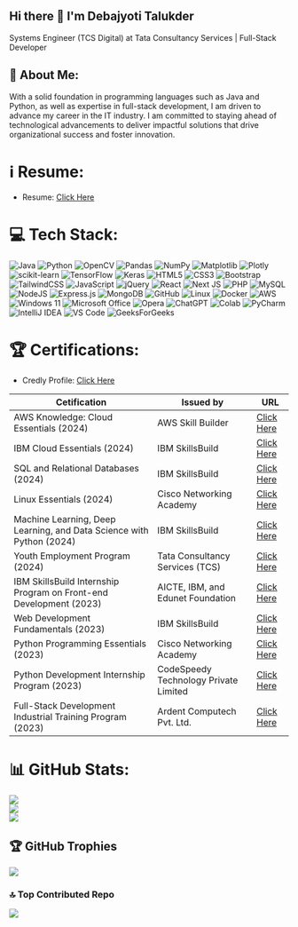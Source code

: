 ## Hi there 👋 I'm Debajyoti Talukder

Systems Engineer (TCS Digital) at Tata Consultancy Services | Full-Stack Developer

<h2>💫 About Me: </h2>

With a solid foundation in programming languages such as Java and Python, as well as expertise in full-stack development, I am driven to advance my career in the IT industry. I am committed to staying ahead of technological advancements to deliver impactful solutions that drive organizational success and foster innovation.

<!--<p><a href ="https://drive.google.com/drive/u/0/folders/1TsT8oDvqnyDYa5EcAJOKNFi7CnUx2jpi"><img src="https://github.com/user-attachments/assets/ee1ef23e-0331-48ff-b022-601f0eeae554" width="48"></a> &nbsp;
  <a href ="https://www.credly.com/users/debajyoti-talukder"><img src="https://github.com/user-attachments/assets/c3f11c6b-c52c-4e7a-b5d5-dd078f29b7c9" width="48"></a> &nbsp;
</p>-->

<!--
- 📫 How to reach me: <br> 


  [![Gmail](https://img.shields.io/badge/Gmail-D14836?logo=gmail&logoColor=white)](mailto:debojyoti.talukder.2017@gmail.com) -->

<!--
**DebajyotiTalukder2001/DebajyotiTalukder2001** is a ✨ _special_ ✨ repository because its `README.md` (this file) appears on your GitHub profile.

Here are some ideas to get you started:

- 🔭 I’m currently working on ...
- 🌱 I’m currently learning Full-Stack Development
- 👯 I’m looking to collaborate on ...
- 🤔 I’m looking for help with ...
- 💬 Ask me about ...
- 📫 How to reach me: ...
- 😄 Pronouns: ...
- ⚡ Fun fact: ...
-->


# ℹ️ Resume:

- Resume: [Click Here](https://drive.google.com/drive/u/0/folders/1TsT8oDvqnyDYa5EcAJOKNFi7CnUx2jpi)


# 💻 Tech Stack:
![Java](https://img.shields.io/badge/java-%23ED8B00.svg?style=plastic&logo=openjdk&logoColor=white) ![Python](https://img.shields.io/badge/python-3670A0?style=plastic&logo=python&logoColor=ffdd54) ![OpenCV](https://img.shields.io/badge/opencv-%23white.svg?style=plastic&logo=opencv&logoColor=white)  ![Pandas](https://img.shields.io/badge/pandas-%23150458.svg?style=plastic&logo=pandas&logoColor=white) ![NumPy](https://img.shields.io/badge/numpy-%23013243.svg?style=plastic&logo=numpy&logoColor=white) ![Matplotlib](https://img.shields.io/badge/Matplotlib-%23ffffff.svg?style=plastic&logo=Matplotlib&logoColor=black) ![Plotly](https://img.shields.io/badge/Plotly-%233F4F75.svg?style=plastic&logo=plotly&logoColor=white) ![scikit-learn](https://img.shields.io/badge/scikit--learn-%23F7931E.svg?style=plastic&logo=scikit-learn&logoColor=white) ![TensorFlow](https://img.shields.io/badge/TensorFlow-%23FF6F00.svg?style=plastic&logo=TensorFlow&logoColor=white) ![Keras](https://img.shields.io/badge/Keras-%23D00000.svg?style=plastic&logo=Keras&logoColor=white) ![HTML5](https://img.shields.io/badge/html5-%23E34F26.svg?style=plastic&logo=html5&logoColor=white) ![CSS3](https://img.shields.io/badge/css3-%231572B6.svg?style=plastic&logo=css3&logoColor=white) ![Bootstrap](https://img.shields.io/badge/bootstrap-%238511FA.svg?style=plastic&logo=bootstrap&logoColor=white) ![TailwindCSS](https://img.shields.io/badge/tailwindcss-%2338B2AC.svg?style=plastic&logo=tailwind-css&logoColor=white) ![JavaScript](https://img.shields.io/badge/javascript-%23323330.svg?style=plastic&logo=javascript&logoColor=%23F7DF1E) ![jQuery](https://img.shields.io/badge/jquery-%230769AD.svg?style=plastic&logo=jquery&logoColor=white) ![React](https://img.shields.io/badge/react-%2320232a.svg?style=plastic&logo=react&logoColor=%2361DAFB) ![Next JS](https://img.shields.io/badge/Next-black?style=plastic&logo=next.js&logoColor=white) ![PHP](https://img.shields.io/badge/php-%23777BB4.svg?style=plastic&logo=php&logoColor=white) ![MySQL](https://img.shields.io/badge/mysql-4479A1.svg?style=plastic&logo=mysql&logoColor=white) ![NodeJS](https://img.shields.io/badge/node.js-6DA55F?style=plastic&logo=node.js&logoColor=white) ![Express.js](https://img.shields.io/badge/express.js-%23404d59.svg?style=plastic&logo=express&logoColor=%2361DAFB) ![MongoDB](https://img.shields.io/badge/MongoDB-%234ea94b.svg?style=plastic&logo=mongodb&logoColor=white) ![GitHub](https://img.shields.io/badge/github-%23121011.svg?style=plastic&logo=github&logoColor=white) ![Linux](https://img.shields.io/badge/Linux-FCC624?style=plastic&logo=linux&logoColor=black) ![Docker](https://img.shields.io/badge/docker-%230db7ed.svg?style=plastic&logo=docker&logoColor=white) ![AWS](https://img.shields.io/badge/AWS-%23FF9900.svg?style=plastic&logo=amazon-aws&logoColor=white) ![Windows 11](https://img.shields.io/badge/Windows%2011-%230079d5.svg?style=plastic&logo=Windows%2011&logoColor=white)  ![Microsoft Office](https://img.shields.io/badge/Microsoft_Office-D83B01?style=plastic&logo=microsoft-office&logoColor=white) ![Opera](https://img.shields.io/badge/Opera-FF1B2D?style=plastic&logo=Opera&logoColor=white) ![ChatGPT](https://img.shields.io/badge/ChatGPT-74aa9c?style=plastic&logo=openai&logoColor=white) ![Colab](https://img.shields.io/badge/Colab-F9AB00?style=plastic&logo=googlecolab&color=525252) ![PyCharm](https://img.shields.io/badge/pycharm-143?style=plastic&logo=pycharm&logoColor=black&color=black&labelColor=green) ![IntelliJ IDEA](https://img.shields.io/badge/IntelliJIDEA-000000.svg?style=plastic&logo=intellij-idea&logoColor=white) ![VS Code](https://img.shields.io/badge/Visual_Studio_Code-0078D4?style=plastic&logo=visual%20studio%20code&logoColor=white) ![GeeksForGeeks](https://img.shields.io/badge/GeeksforGeeks-gray?style=plastic&logo=geeksforgeeks&logoColor=35914c)



# 🏆 Certifications:

- Credly Profile: [Click Here](https://www.credly.com/users/debajyoti-talukder)

| Cetification | Issued by | URL |
| ---- | ----- | ------ |
| AWS Knowledge: Cloud Essentials (2024) | AWS Skill Builder | [Click Here](https://www.credly.com/badges/28fdf291-4923-45ef-b424-63fdf67f73b1)|
| IBM Cloud Essentials (2024) | IBM SkillsBuild | [Click Here](https://drive.google.com/file/d/1u03MFBiIk1IOtPrAxO_5h-XHv1fExkDl/view)|
| SQL and Relational Databases (2024) | IBM SkillsBuild | [Click Here](https://drive.google.com/file/d/1Hon-gl1qxjcDNr5qF_OkYRBMBJjtFVFP/view)|
| Linux Essentials (2024) | Cisco Networking Academy | [Click Here](https://drive.google.com/file/d/1ItPgystregfzsUpaED9YFo3ZxYeoDnxg/view)|
| Machine Learning, Deep Learning, and Data Science with Python (2024) | IBM SkillsBuild | [Click Here](https://drive.google.com/file/d/1VKFAab2W0zcvhzRZjHYoizn49M7Xgklx/view)|
| Youth Employment Program (2024) | Tata Consultancy Services (TCS) | [Click Here](https://drive.google.com/file/d/12sFU9uk_YV7UfHkVYxxRQSf9EVh4R5yQ/view)|
| IBM SkillsBuild Internship Program on Front-end Development (2023) | AICTE, IBM, and Edunet Foundation | [Click Here](https://drive.google.com/file/d/1pSHmNNpNjvlsmrL-wdh4d6Vs6mCNXn2x/view)|
| Web Development Fundamentals (2023) | IBM SkillsBuild | [Click Here](https://drive.google.com/file/d/1O1d9EYnko6cXFbmSNYLc5qt6SFYVSlXU/view)|
| Python Programming Essentials (2023) | Cisco Networking Academy | [Click Here](https://drive.google.com/file/d/11gsbpxvI3-0JHN6aWdo6e_9GhRBeW0bX/view)|
| Python Development Internship Program (2023) | CodeSpeedy Technology Private Limited | [Click Here](https://drive.google.com/file/d/15zNr4Xp3BBuBBxjOtNuz37Jq5eBNd8XU/view)|
| Full-Stack Development Industrial Training Program (2023) | Ardent Computech Pvt. Ltd. | [Click Here](https://drive.google.com/file/d/1jiUM_Z4vBDwCVHFU3Aul21CaaatiCZJY/view)|

<!--
# 📊 GeeksforGeeks Stats: 
[![GeeksForGeeks stats](https://gfgstatscard.vercel.app/debajyotitalukder2001)](https://www.geeksforgeeks.org/user/debajyotitalukder2001/) -->


# 📊 GitHub Stats:
![](https://github-readme-stats.vercel.app/api?username=DebajyotiTalukder2001&theme=dark&hide_border=false&include_all_commits=false&count_private=false)<br/>
![](https://github-readme-streak-stats.herokuapp.com/?user=DebajyotiTalukder2001&theme=dark&hide_border=false)<br/>
![](https://github-readme-stats.vercel.app/api/top-langs/?username=DebajyotiTalukder2001&theme=dark&hide_border=false&include_all_commits=false&count_private=false&layout=compact)

## 🏆 GitHub Trophies
![](https://github-profile-trophy.vercel.app/?username=DebajyotiTalukder2001&theme=radical&no-frame=false&no-bg=false&margin-w=4)

### 🔝 Top Contributed Repo
![](https://github-contributor-stats.vercel.app/api?username=DebajyotiTalukder2001&limit=10&theme=dark&combine_all_yearly_contributions=true)

<!-- Proudly created with GPRM ( https://gprm.itsvg.in ) -->
